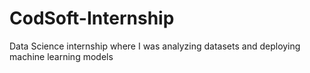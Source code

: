 # CodSoft-Internship
Data Science internship where I was analyzing datasets and deploying machine learning models
